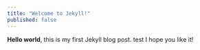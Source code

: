 ```yaml
---
title: "Welcome to Jekyll!"
published: false
---
```


**Hello world**, this is my first Jekyll blog post.
test 
I hope you like it!
